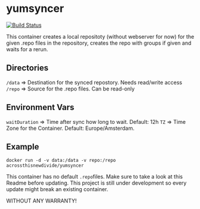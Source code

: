# yumsyncer

[![Build Status](https://travis-ci.com/McKaiz/yumsyncer.svg?branch=main)](https://travis-ci.com/McKaiz/yumsyncer)

This container creates a local repositoty (without webserver for now) for the given .repo files in the repository, creates the repo with groups if given and waits for a rerun.

## Directories

`/data` => Destination for the synced repostory. Needs read/write access
`/repo` => Source for the .repo files. Can be read-only

## Environment Vars

`waitDuration` => Time after sync how long to wait. Default: 12h
`TZ` => Time Zone for the Container. Default: Europe/Amsterdam.

## Example

`docker run -d -v data:/data -v repo:/repo acrossthisnewdivide/yumsyncer`

This container has no default `.repo`files.
Make sure to take a look at this Readme before updating. This project is still under development so every update might break an existing container.

WITHOUT ANY WARRANTY!
